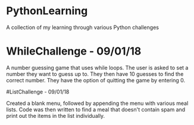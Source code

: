 # PythonLearning
A collection of my learning through various Python challenges

# WhileChallenge - 09/01/18

A number guessing game that uses while loops. The user is asked to set a number they want to guess up to. They then have 10 guesses to find the correct number. They have the option of quitting the game by entering 0.

#ListChallenge - 09/01/18

Created a blank menu, followed by appending the menu with various meal lists. Code was then written to find a meal that doesn't contain spam and print out the items in the list individually.
